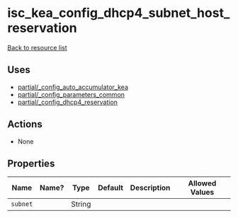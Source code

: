 # isc_kea_config_dhcp4_subnet_host_reservation

[Back to resource list](../README.md#resources)

## Uses

- [partial/_config_auto_accumulator_kea](partial/isc_kea__config_auto_accumulator_kea.md)
- [partial/_config_parameters_common](partial/isc_kea__config_parameters_common.md)
- [partial/_config_dhcp4_reservation](partial/isc_kea__config_dhcp4_reservation.md)

## Actions

- None

## Properties

| Name     | Name? | Type   | Default | Description | Allowed Values |
| -------- | ----- | ------ | ------- | ----------- | -------------- |
| `subnet` |       | String |         |             |                |
